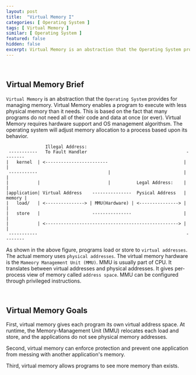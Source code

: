 ```yaml
---
layout: post
title:  "Virtual Memory I"
categories: [ Operating System ]
tags: [ Virtual Memory ]
similar: [ Operating System ]
featured: false
hidden: false
excerpt: Virtual Memory is an abstraction that the Operating System provides for managing memory. Virtual Memory enables a program to execute with less physical memory than it needs.
---
```


<br />

## Virtual Memory Brief

`Virtual Memory` is an abstraction that the `Operating System` provides for managing memory. Virtual Memory enables a program to execute with less physical memory than it needs. This is based on the fact that many programs do not need all of their code and data at once (or ever). Virtual Memory requires hardware support and OS management algorithsm. The operating system will adjust memory allocation to a process based upon its behavior.

```
               Illegal Address:
 -----------   To Fault Handler                                      --------
|   kernel  | <------------------------                             |        |
 -----------                           |                            |        |
|           |                          |          Legal Address:    |        |
|application| Virtual Address    ---------------  Pysical Address   | memory |
|   load/   | <---------------> | MMU(Hardware) | <---------------> |        |
|   store   |                    ---------------                    |        |
|           | <---------------------------------------------------> |        |
 -----------                                                         --------
```

As shown in the above figure, programs load or store to `virtual addresses`. The actual memory uses `physical addresses`. The virtual memory hardware is the `Mameory Management Unit (MMU)`. MMU is usually part of CPU. It translates between virtual addresses and physical addresses. It gives per-process view of memory called `address space`. MMU can be configured through privileged instructions.

<br />

## Virtual Memory Goals

First, virtual memory gives each program its own virtual address space. At runtime, the Memory-Management Unit (MMU) relocates each load and store, and the applications do not see physical memory addresses.

Second, virtual memory can enforce protection and prevent one application from messing with another application's memory.

Third, virtual memory allows programs to see more memory than exists.















